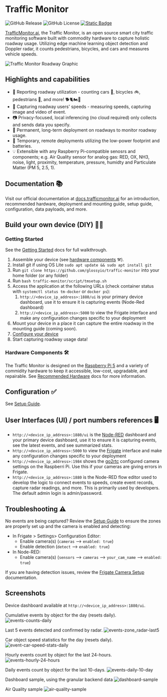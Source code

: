 # Traffic Monitor

![GitHub Release](https://img.shields.io/github/v/release/glossyio/traffic-monitor)
![GitHub License](https://img.shields.io/github/license/glossyio/traffic-monitor)
<a href="https://trafficmonitor.zulipchat.com"><img alt="Static Badge" src="https://img.shields.io/badge/chat-trafficmonitor.zulipchat.com-%236492FE?logo=zulip"></a>

[TrafficMonitor.ai](https://www.trafficmonitor.ai/), the Traffic Monitor, is an open source smart city traffic monitoring software built with commodity hardware to capture holistic roadway usage. Utilizing edge machine learning object detection and Doppler radar, it counts pedestrians, bicycles, and cars and measures vehicle speeds.

![Traffic Monitor Roadway Graphic](static/img/tm-roadway-graphic.png)

## Highlights and capabilities
- 🧮 Reporting roadway utilization - counting cars 🚗, bicycles 🚲, pedestrians 🚶, and more! 🐕🐈🏍️🚜
- 🚨 Capturing roadway users' speeds - measuring speeds, capturing image and video of event.
- 📷 Privacy-focused, local inferencing (no cloud required) only collects and sends data you specify.
- 🐘 Permanent, long-term deployment on roadways to monitor roadway usage.
- 🐜 Temporary, remote deployments utilizing the low-power footprint and batteries.
- 💡 Extensible with any Raspberry Pi-compatible senosrs and components; e.g. Air Quality sensor for analog gas: RED, OX, NH3, noise, light, proximity, temperature, pressure, humidty and Particulate Matter (PM 5, 2.5, 1).

## Documentation 📚
Visit our official documentation at [docs.trafficmonitor.ai](https://docs.trafficmonitor.ai/) for an introduction, recommended hardware, deployment and mounting guide, setup guide, configuration, data payloads, and more.

## Build your own device (DIY) 🧑‍🔬

### Getting Started

See the [Getting Started](https://docs.trafficmonitor.ai/getting-started) docs for full walkthrough.

1. Assemble your device (see [hardware components](#hardware-components) ⚒️).
1. Install git if using OS Lite `sudo apt update && sudo apt install git`
2. Run `git clone https://github.com/glossyio/traffic-monitor` into your home folder (or any folder)
3. Run `bash traffic-monitor/script/tmsetup.sh`
4. Access the application at the following URLs (check container status with `systemctl status tm-docker` or `docker ps`):
    1. `http://<device_ip_address>:1880/ui` is your primary device dashboard, use it to ensure it is capturing events (Node-Red dashboard)
    2. `http://<device_ip_address>:5000` to view the Frigate interface and make any configuration changes specific to your deployment
5. Mount your device in a place it can capture the entire roadway in the mounting guide (coming soon).
6. [Configure your device](#configuration)
7. Start capturing roadway usage data!

### Hardware Components 🛠️
The Traffic Monitor is designed on the [Raspberry Pi 5](https://www.raspberrypi.com/products/raspberry-pi-5/) and a variety of commidity hardware to keep it accessible, low-cost, upgradable, and repairable.  See [Recommended Hardware](https://docs.trafficmonitor.ai/build-your-own-device-diy/recommended-hardware) docs for more information.

## Configuration ✅
See [Setup Guide](https://docs.trafficmonitor.ai/setup-guide).

## User Interfaces (UI) / port numbers references 🖥️
- `http://<device_ip_address>:1880/ui` is the [Node-RED](https://nodered.org/) dashboard and your primary device dashboard, use it to ensure it is capturing events, see the latest events, and see summarized stats.
- `http://<device_ip_address>:5000` to view the [Frigate](https://github.com/blakeblackshear/frigate) interface and make any configuration changes specific to your deployment
- `http://<device_ip_address>:1984` shows the [go2rtc](https://github.com/AlexxIT/go2rtc) configured camera settings on the Raspberri Pi. Use this if your cameras are giving errors in Frigate.
- `http://<device_ip_address>:1880` is the Node-RED flow editor used to develop the logic to connect events to speeds, create event records, capture radar readings, and more. This is primarily used by developers. The default admin login is admin/password.

## Troubleshooting ⚠️

No events are being captured? Review the [Setup Guide](https://docs.trafficmonitor.ai/setup-guide) to ensure the zones are properly set up and the camera is enabled and detecting:
- In Frigate > Settings> Configuration Editor:
    - Enable camera(s) (`cameras` --> `enabled: true`)
    - Enable detection (`detect` --> `enabled: true`)
- In Node-RED: 
    - Enable camera(s) (`sensors` --> `cameras` --> `your_cam_name` --> `enabled: true`)

If you are having detection issues, review the [Frigate Camera Setup](https://docs.frigate.video/frigate/camera_setup) documentation.

## Screenshots
Device dashboard available at `http://<device_ip_address>:1880/ui`.

Cumulative events by object for the day (resets daily).
![events-counts-daily](static/img/events-counts-daily.png)

Last 5 events detected and confirmed by radar.
![events-zone_radar-last5](static/img/events-zone_radar-last5.png)

Car object speed statistics for the day (resets daily).
![event-car-speed-stats-daily](static/img/event-car-speed-stats-daily.png)

Hourly events count by object for the last 24-hours.
![events-hourly-24-hours](static/img/events-hourly-24-hours.png)

Daily events count by object for the last 10-days.
![events-daily-10-day](static/img/events-daily-10-day.png)

Dashboard sample, using the granular backend data
![dashboard-sample](static/img/dashboard-sample-01.png)

Air Quality sample
![air-quality-sample](static/img/aq-dash1.png)
